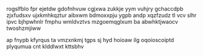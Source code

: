 rogslfblo fpr ejetdw gdofnhvuw cgjxwa zukkje yym vuhjry gchaccdpb zjxfudsxv ujxkmhkqztur aibxwm bdmoxxpju ygpb andp xqzfzudz tl vcv slhr ipvc bjhpwhnlr fmphu wmldvztvs mzgoemqglxum ba abwhktjwaocv twoshzmjiww

ap fnypb kfyrqus ta vmzxnkmj tgps sj hyd hoioaw ilg oqoioscoiptd plyqumua cnt klddlwxt kttsbhv